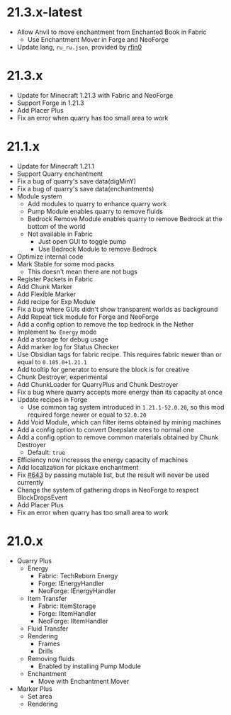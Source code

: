 # 21.3.x-latest

* Allow Anvil to move enchantment from Enchanted Book in Fabric
  * Use Enchantment Mover in Forge and NeoForge
* Update lang, `ru_ru.json`, provided by [rfin0](https://github.com/rfin0)

# 21.3.x

* Update for Minecraft 1.21.3 with Fabric and NeoForge
* Support Forge in 1.21.3
* Add Placer Plus
* Fix an error when quarry has too small area to work

# 21.1.x

* Update for Minecraft 1.21.1
* Support Quarry enchantment
* Fix a bug of quarry's save data(digMinY)
* Fix a bug of quarry's save data(enchantments)
* Module system
  * Add modules to quarry to enhance quarry work
  * Pump Module enables quarry to remove fluids
  * Bedrock Remove Module enables quarry to remove Bedrock at the bottom of the world
  * Not available in Fabric
    * Just open GUI to toggle pump
    * Use Bedrock Module to remove Bedrock
* Optimize internal code
* Mark Stable for some mod packs
  * This doesn't mean there are not bugs
* Register Packets in Fabric
* Add Chunk Marker
* Add Flexible Marker
* Add recipe for Exp Module
* Fix a bug where GUIs didn't show transparent worlds as background
* Add Repeat tick module for Forge and NeoForge
* Add a config option to remove the top bedrock in the Nether
* Implement `No Energy` mode
* Add a storage for debug usage
* Add marker log for Status Checker
* Use Obsidian tags for fabric recipe. This requires fabric newer than or equal to `0.105.0+1.21.1`
* Add tooltip for generator to ensure the block is for creative
* Chunk Destroyer, experimental
* Add ChunkLoader for QuarryPlus and Chunk Destroyer
* Fix a bug where quarry accepts more energy than its capacity at once
* Update recipes in Forge
  * Use common tag system introduced in `1.21.1-52.0.20`, so this mod required forge newer or equal to `52.0.20`
* Add Void Module, which can filter items obtained by mining machines
* Add a config option to convert Deepslate ores to normal one
* Add a config option to remove common materials obtained by Chunk Destroyer
  * Default: `true`
* Efficiency now increases the energy capacity of machines
* Add localization for pickaxe enchantment
* Fix [#643](https://github.com/Kotori316/QuarryPlus/issues/643) by passing mutable list, but the result will never be
  used currently
* Change the system of gathering drops in NeoForge to respect BlockDropsEvent
* Add Placer Plus
* Fix an error when quarry has too small area to work

# 21.0.x

* Quarry Plus
  * Energy
    * Fabric: TechReborn Energy
    * Forge: IEnergyHandler
    * NeoForge: IEnergyHandler
  * Item Transfer
    * Fabric: ItemStorage
    * Forge: IItemHandler
    * NeoForge: IItemHandler
  * Fluid Transfer
  * Rendering
    * Frames
    * Drills
  * Removing fluids
    * Enabled by installing Pump Module
  * Enchantment
    * Move with Enchantment Mover
* Marker Plus
  * Set area
  * Rendering
